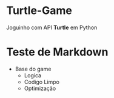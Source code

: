 # Turtle-Game
 Joguinho com API **Turtle** em Python

# Teste de Markdown
* Base do game
  * Logica
  * Codigo Limpo
  * Optimização
